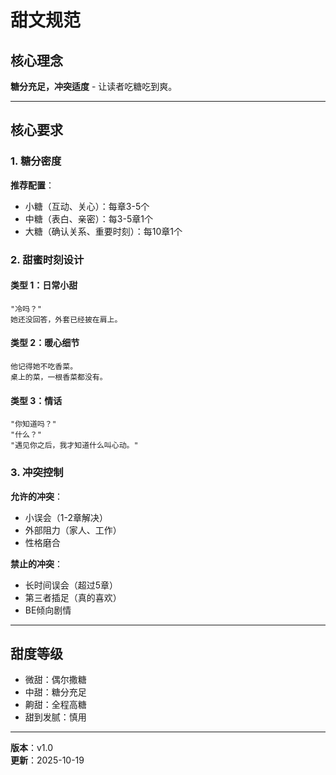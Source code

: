 # 甜文规范

## 核心理念

**糖分充足，冲突适度** - 让读者吃糖吃到爽。

---

## 核心要求

### 1. 糖分密度

**推荐配置**：
- 小糖（互动、关心）：每章3-5个
- 中糖（表白、亲密）：每3-5章1个
- 大糖（确认关系、重要时刻）：每10章1个

### 2. 甜蜜时刻设计

#### 类型 1：日常小甜
```
"冷吗？"
她还没回答，外套已经披在肩上。
```

#### 类型 2：暖心细节
```
他记得她不吃香菜。
桌上的菜，一根香菜都没有。
```

#### 类型 3：情话
```
"你知道吗？"
"什么？"
"遇见你之后，我才知道什么叫心动。"
```

### 3. 冲突控制

**允许的冲突**：
- 小误会（1-2章解决）
- 外部阻力（家人、工作）
- 性格磨合

**禁止的冲突**：
- 长时间误会（超过5章）
- 第三者插足（真的喜欢）
- BE倾向剧情

---

## 甜度等级

- 微甜：偶尔撒糖
- 中甜：糖分充足
- 齁甜：全程高糖
- 甜到发腻：慎用

---

**版本**：v1.0  
**更新**：2025-10-19
